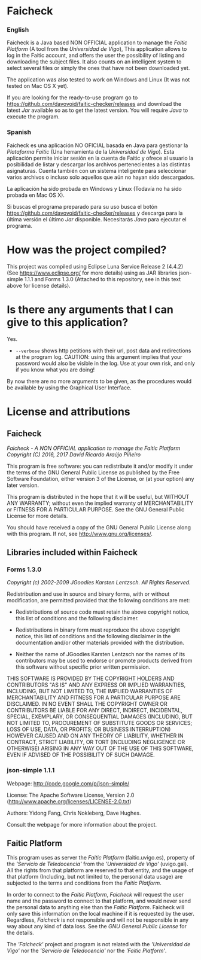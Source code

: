 # Faicheck

### English

Faicheck is a Java based NON OFFICIAL application to manage the *Faitic Platform* (A tool from the *Universidad de Vigo*), This application allows to log in the Faitic account, and offers the user the possibility of listing and downloading the subject files. It also counts on an intelligent system to select several files or simply the ones that have not been downloaded yet.

The application was also tested to work on Windows and Linux (It was not tested on Mac OS X yet).

If you are looking for the ready-to-use program go to https://github.com/davovoid/faitic-checker/releases and download the latest *Jar* available so as to get the latest version. You will require *Java* to execute the program.

### Spanish

Faicheck es una aplicación NO OFICIAL basada en Java para gestionar la *Plataforma Faitic* (Una herramienta de la *Universidad de Vigo*). Esta aplicación permite iniciar sesión en la cuenta de Faitic y ofrece al usuario la posibilidad de listar y descargar los archivos pertenecientes a las distintas asignaturas. Cuenta también con un sistema inteligente para seleccionar varios archivos o incluso solo aquellos que aún no hayan sido descargados.

La aplicación ha sido probada en Windows y Linux (Todavía no ha sido probada en Mac OS X).

Si buscas el programa preparado para su uso busca el botón https://github.com/davovoid/faitic-checker/releases y descarga para la última versión el último *Jar* disponible. Necesitarás *Java* para ejecutar el programa.

# How was the project compiled?

This project was compiled using Eclipse Luna Service Release 2 (4.4.2) (See https://www.eclipse.org/ for more details) using as JAR libraries json-simple 1.1.1 and Forms 1.3.0 (Attached to this repository, see in this text above for license details).

# Is there any arguments that I can give to this application?

Yes.

 * `--verbose` shows http petitions with their url, post data and redirections at the program log. CAUTION: using this argument implies that your password would also be visible in the log. Use at your own risk, and only if you know what you are doing!
 
By now there are no more arguments to be given, as the procedures would be available by using the Graphical User Interface.

# License and attributions
## Faicheck

*Faicheck - A NON OFFICIAL application to manage the Faitic Platform*
*Copyright (C) 2016, 2017 David Ricardo Araújo Piñeiro*

This program is free software: you can redistribute it and/or modify it under the terms of the GNU General Public License as published by the Free Software Foundation, either version 3 of the License, or (at your option) any later version.

This program is distributed in the hope that it will be useful, but WITHOUT ANY WARRANTY; without even the implied warranty of MERCHANTABILITY or FITNESS FOR A PARTICULAR PURPOSE.  See the GNU General Public License for more details.

You should have received a copy of the GNU General Public License along with this program.  If not, see <http://www.gnu.org/licenses/>.

## Libraries included within Faicheck

### Forms 1.3.0

*Copyright (c) 2002-2009 JGoodies Karsten Lentzsch. All Rights Reserved.*

Redistribution and use in source and binary forms, with or without modification, are permitted provided that the following conditions are met:

 * Redistributions of source code must retain the above copyright notice, this list of conditions and the following disclaimer.

 * Redistributions in binary form must reproduce the above copyright notice, this list of conditions and the following disclaimer in the documentation and/or other materials provided with the distribution.

 * Neither the name of JGoodies Karsten Lentzsch nor the names of its contributors may be used to endorse or promote products derived from this software without specific prior written permission.

THIS SOFTWARE IS PROVIDED BY THE COPYRIGHT HOLDERS AND CONTRIBUTORS "AS IS" AND ANY EXPRESS OR IMPLIED WARRANTIES, INCLUDING, BUT NOT LIMITED TO, THE IMPLIED WARRANTIES OF MERCHANTABILITY AND FITNESS FOR A PARTICULAR PURPOSE ARE DISCLAIMED. IN NO EVENT SHALL THE COPYRIGHT OWNER OR CONTRIBUTORS BE LIABLE FOR ANY DIRECT, INDIRECT, INCIDENTAL, SPECIAL, EXEMPLARY, OR CONSEQUENTIAL DAMAGES (INCLUDING, BUT NOT LIMITED TO, PROCUREMENT OF SUBSTITUTE GOODS OR SERVICES; LOSS OF USE, DATA, OR PROFITS; OR BUSINESS INTERRUPTION) HOWEVER CAUSED AND ON ANY THEORY OF LIABILITY, WHETHER IN CONTRACT, STRICT LIABILITY, OR TORT (INCLUDING NEGLIGENCE OR OTHERWISE) ARISING IN ANY WAY OUT OF THE USE OF THIS SOFTWARE, EVEN IF ADVISED OF THE POSSIBILITY OF SUCH DAMAGE.

### json-simple 1.1.1

Webpage: http://code.google.com/p/json-simple/

License: The Apache Software License, Version 2.0 (http://www.apache.org/licenses/LICENSE-2.0.txt)

Authors: Yidong Fang, Chris Nokleberg, Dave Hughes.

Consult the webpage for more information about the project.

## Faitic Platform

This program uses as server the *Faitic Platform* (faitic.uvigo.es), property of the *'Servicio de Teledocencia'* from the *'Universidad de Vigo'* (uvigo.gal). All the rights from that platform are reserved to that entity, and the usage of that platform (Including, but not limited to, the personal data usage) are subjected to the terms and conditions from the *Faitic Platform*.

In order to connect to the *Faitic Platform*, *Faicheck* will request the user name and the password to connect to that platform, and would never send the personal data to anything else than the *Faitic Platform*. Faicheck will only save this information on the local machine if it is requested by the user. Regardless, *Faicheck* is not responsible and will not be responsible in any way about any kind of data loss. See the *GNU General Public License* for the details.

The *'Faicheck'* project and program is not related with the *'Universidad de Vigo'* nor the *'Servicio de Teledocencia'* nor the *'Faitic Platform'*.
